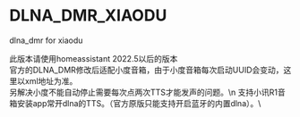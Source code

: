 # DLNA_DMR_XIAODU
 dlna_dmr for xiaodu
 
 
此版本请使用homeassistant 2022.5以后的版本\
官方的DLNA_DMR修改后适配小度音箱，由于小度音箱每次启动UUID会变动，这里以xml地址为准。\
另解决小度不能自动停止需要每次点两次TTS才能发声的问题。\n
支持小讯R1音箱安装app常开dlna的TTS。（官方原版只能支持开启蓝牙的内置dlna）。\
